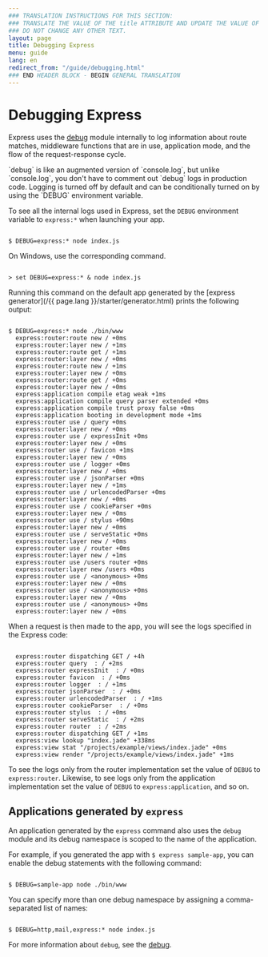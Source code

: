 ```yaml
---
### TRANSLATION INSTRUCTIONS FOR THIS SECTION:
### TRANSLATE THE VALUE OF THE title ATTRIBUTE AND UPDATE THE VALUE OF THE lang ATTRIBUTE. 
### DO NOT CHANGE ANY OTHER TEXT. 
layout: page
title: Debugging Express
menu: guide
lang: en
redirect_from: "/guide/debugging.html"
### END HEADER BLOCK - BEGIN GENERAL TRANSLATION
---
```


# Debugging Express

Express uses the [debug](https://www.npmjs.com/package/debug) module
internally to log information about route matches, middleware functions that are in use, application mode,
and the flow of the request-response cycle.

<div class="doc-box doc-info" markdown="1">
`debug` is like an augmented version of `console.log`, but unlike `console.log`, you don't have to
comment out `debug` logs in production code. Logging is turned off by default and can be conditionally turned on by using the `DEBUG` environment variable.
</div>

To see all the internal logs used in Express, set the `DEBUG` environment variable to
`express:*` when launching your app.

<pre><code class="language-sh" translate="no">
$ DEBUG=express:* node index.js
</code></pre>

On Windows, use the corresponding command.

<pre><code class="language-sh" translate="no">
> set DEBUG=express:* & node index.js
</code></pre>

Running this command on the default app generated by the [express generator](/{{ page.lang }}/starter/generator.html) prints the following output:

<pre><code class="language-sh" translate="no">
$ DEBUG=express:* node ./bin/www
  express:router:route new / +0ms
  express:router:layer new / +1ms
  express:router:route get / +1ms
  express:router:layer new / +0ms
  express:router:route new / +1ms
  express:router:layer new / +0ms
  express:router:route get / +0ms
  express:router:layer new / +0ms
  express:application compile etag weak +1ms
  express:application compile query parser extended +0ms
  express:application compile trust proxy false +0ms
  express:application booting in development mode +1ms
  express:router use / query +0ms
  express:router:layer new / +0ms
  express:router use / expressInit +0ms
  express:router:layer new / +0ms
  express:router use / favicon +1ms
  express:router:layer new / +0ms
  express:router use / logger +0ms
  express:router:layer new / +0ms
  express:router use / jsonParser +0ms
  express:router:layer new / +1ms
  express:router use / urlencodedParser +0ms
  express:router:layer new / +0ms
  express:router use / cookieParser +0ms
  express:router:layer new / +0ms
  express:router use / stylus +90ms
  express:router:layer new / +0ms
  express:router use / serveStatic +0ms
  express:router:layer new / +0ms
  express:router use / router +0ms
  express:router:layer new / +1ms
  express:router use /users router +0ms
  express:router:layer new /users +0ms
  express:router use / &lt;anonymous&gt; +0ms
  express:router:layer new / +0ms
  express:router use / &lt;anonymous&gt; +0ms
  express:router:layer new / +0ms
  express:router use / &lt;anonymous&gt; +0ms
  express:router:layer new / +0ms
</code></pre>

When a request is then made to the app, you will see the logs specified in the Express code:

<pre><code class="language-sh" translate="no">
  express:router dispatching GET / +4h
  express:router query  : / +2ms
  express:router expressInit  : / +0ms
  express:router favicon  : / +0ms
  express:router logger  : / +1ms
  express:router jsonParser  : / +0ms
  express:router urlencodedParser  : / +1ms
  express:router cookieParser  : / +0ms
  express:router stylus  : / +0ms
  express:router serveStatic  : / +2ms
  express:router router  : / +2ms
  express:router dispatching GET / +1ms
  express:view lookup "index.jade" +338ms
  express:view stat "/projects/example/views/index.jade" +0ms
  express:view render "/projects/example/views/index.jade" +1ms
</code></pre>

To see the logs only from the router implementation set the value of `DEBUG` to `express:router`. Likewise, to see logs only from the application implementation set the value of `DEBUG` to `express:application`, and so on.

## Applications generated by `express`

An application generated by the `express` command also uses the `debug` module and its debug namespace is scoped to the name of the application.

For example, if you generated the app with `$ express sample-app`, you can enable the debug statements with the following command:

<pre><code class="language-sh" translate="no">
$ DEBUG=sample-app node ./bin/www
</code></pre>

You can specify more than one debug namespace by assigning a comma-separated list of names:

<pre><code class="language-sh" translate="no">
$ DEBUG=http,mail,express:* node index.js
</code></pre>

For more information about `debug`, see the [debug](https://www.npmjs.com/package/debug).
